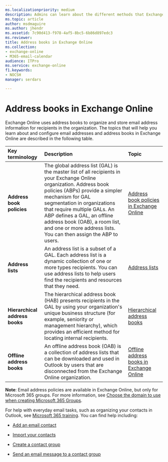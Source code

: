```yaml
---
ms.localizationpriority: medium
description: Admins can learn about the different methods that Exchange Online uses to organize and configure email addresses.
ms.topic: article
author: msdmaguire
ms.author: jhendr
ms.assetid: 7c90d413-f978-4af5-8bc5-6b86d897edc3
ms.reviewer: 
title: Address books in Exchange Online
ms.collection: 
- exchange-online
- M365-email-calendar
audience: ITPro
ms.service: exchange-online
f1.keywords:
- NOCSH
manager: serdars

---
```


# Address books in Exchange Online

Exchange Online uses address books to organize and store email address information for recipients in the organization. The topics that will help you learn about and configure email addresses and address books in Exchange Online are described in the following table.

|**Key terminology**|**Description**|**Topic**|
|:-----|:-----|:-----|
|**Address book policies**|The global address list (GAL) is the master list of all recipients in your Exchange Online organization. Address book policies (ABPs) provide a simpler mechanism for GAL segmentation in organizations that require multiple GALs. An ABP defines a GAL, an offline address book (OAB), a room list, and one or more address lists. You can then assign the ABP to users.|[Address book policies in Exchange Online](address-book-policies/address-book-policies.md)|
|**Address lists**|An address list is a subset of a GAL. Each address list is a dynamic collection of one or more types recipients. You can use address lists to help users find the recipients and resources that they need.|[Address lists](address-lists/address-lists.md)|
|**Hierarchical address books**|The hierarchical address book (HAB) presents recipients in the GAL by using your organization's unique business structure (for example, seniority or management hierarchy), which provides an efficient method for locating internal recipients.|[Hierarchical address books](hierarchical-address-books/hierarchical-address-books.md)|
|**Offline address books**|An offline address book (OAB) is a collection of address lists that can be downloaded and used in Outlook by users that are disconnected from the Exchange Online organization.|[Offline address books in Exchange Online](offline-address-books/offline-address-books.md)|

**Note**: Email address policies are available in Exchange Online, but only for Microsoft 365 groups. For more information, see [Choose the domain to use when creating Microsoft 365 Groups](/microsoft-365/admin/create-groups/choose-domain-to-create-groups).

For help with everyday email tasks, such as organizing your contacts in Outlook, see [Microsoft 365 training](https://support.microsoft.com/training). You can find help including:

- [Add an email contact](https://support.microsoft.com/office/e1dc4548-3bd6-4644-aecd-47b5728f7b0d)

- [Import your contacts](https://support.microsoft.com/office/bb796340-b58a-46c1-90c7-b549b8f3c5f8)

- [Create a contact group](https://support.microsoft.com/office/88ff6c60-0a1d-4b54-8c9d-9e1a71bc3023)

- [Send an email message to a contact group](https://support.microsoft.com/office/1c97fcb2-0ed4-41e6-b401-58f9d7d40e39)
